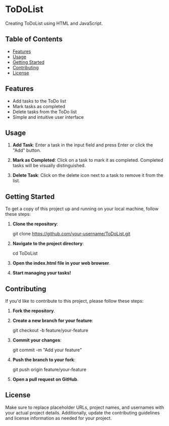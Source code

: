 # ToDoList

Creating ToDoList using HTML and JavaScript.

## Table of Contents

- [Features](#features)
- [Usage](#usage)
- [Getting Started](#getting-started)
- [Contributing](#contributing)
- [License](#license)

## Features

- Add tasks to the ToDo list
- Mark tasks as completed
- Delete tasks from the ToDo list
- Simple and intuitive user interface

## Usage

1. **Add Task**: Enter a task in the input field and press Enter or click the "Add" button.

2. **Mark as Completed**: Click on a task to mark it as completed. Completed tasks will be visually distinguished.

3. **Delete Task**: Click on the delete icon next to a task to remove it from the list.

## Getting Started

To get a copy of this project up and running on your local machine, follow these steps:

1. **Clone the repository**:

   git clone https://github.com/your-username/ToDoList.git

2. **Navigate to the project directory**:

   cd ToDoList
   
3. **Open the index.html file in your web browser**.

4. **Start managing your tasks!**
   
## Contributing

If you'd like to contribute to this project, please follow these steps:

1. **Fork the repository**.

2. **Create a new branch for your feature**:

   git checkout -b feature/your-feature

3. **Commit your changes**:

   git commit -m "Add your feature"

4. **Push the branch to your fork**:

   git push origin feature/your-feature

5. **Open a pull request on GitHub**.

## License

Make sure to replace placeholder URLs, project names, and usernames with your actual project details. Additionally, update the contributing guidelines and license information as needed for your project.
